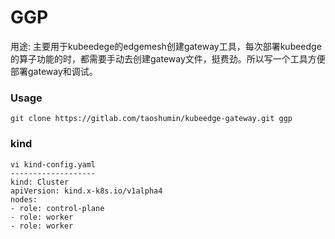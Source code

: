 # GGP

用途: 主要用于kubeedege的edgemesh创建gateway工具，每次部署kubeedge的算子功能的时，都需要手动去创建gateway文件，挺费劲。所以写一个工具方便部署gateway和调试。

### Usage 

```shell
git clone https://gitlab.com/taoshumin/kubeedge-gateway.git ggp
```

### kind

```
vi kind-config.yaml
-------------------
kind: Cluster
apiVersion: kind.x-k8s.io/v1alpha4
nodes:
- role: control-plane
- role: worker
- role: worker
```